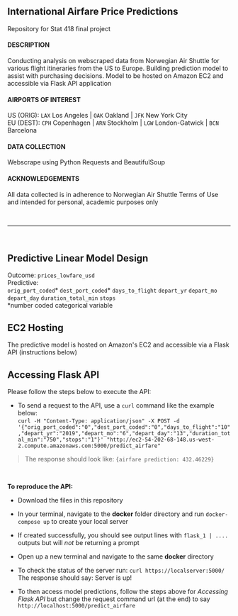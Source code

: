 ## International Airfare Price Predictions
Repository for Stat 418 final project

#### DESCRIPTION
Conducting analysis on webscraped data from Norwegian Air Shuttle for various flight itineraries from the US to Europe. Building prediction model to assist with purchasing decisions. Model to be hosted on Amazon EC2 and accessible via Flask API application

#### AIRPORTS OF INTEREST 
US (ORIG): `LAX` Los Angeles | `OAK` Oakland | `JFK` New York City  
EU (DEST): `CPH` Copenhagen | `ARN` Stockholm | `LGW` London-Gatwick | `BCN` Barcelona

#### DATA COLLECTION
Webscrape using Python Requests and BeautifulSoup

#### ACKNOWLEDGEMENTS
All data collected is in adherence to Norwegian Air Shuttle Terms of Use and intended for personal, academic purposes only

</br>

***

</br>

## Predictive Linear Model Design
Outcome:      `prices_lowfare_usd`  
Predictive:  
`orig_port_coded`* `dest_port_coded`* `days_to_flight` `depart_yr` `depart_mo` `depart_day` `duration_total_min` `stops`  
*number coded categorical variable 

## EC2 Hosting
The predictive model is hosted on Amazon's EC2 and accessible via a Flask API (instructions below)


## Accessing Flask API
Please follow the steps below to execute the API:

+ To send a request to the API, use a `curl` command like the example below:  
`curl -H "Content-Type: application/json" -X POST -d '{"orig_port_coded":"0","dest_port_coded":"0","days_to_flight":"10","depart_yr":"2019","depart_mo":"6","depart_day":"13","duration_total_min":"750","stops":"1"}' "http://ec2-54-202-68-148.us-west-2.compute.amazonaws.com:5000/predict_airfare"`  

> The response should look like: `{airfare prediction: 432.46229}`

</br>

**To reproduce the API:**

+ Download the files in this repository

+ In your terminal, navigate to the **docker** folder directory and run `docker-compose up` to create your local server

+ If created successfully, you should see output lines with `flask_1 | ....` outputs but will *not* be returning a prompt

+ Open up a new terminal and navigate to the same **docker** directory

+ To check the status of the server run:
`curl https://localserver:5000/`  
The response should say: Server is up!

+ To then access model predictions, follow the steps above for *Accessing Flask API* but change the request command url (at the end) to say `http://localhost:5000/predict_airfare`
